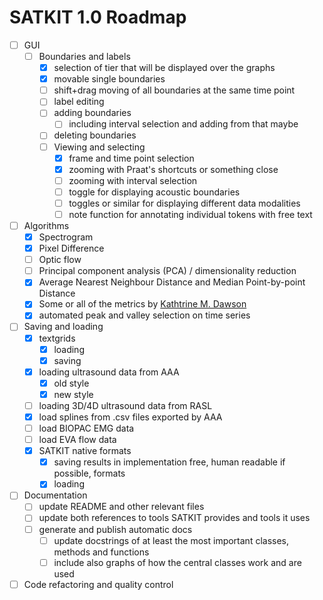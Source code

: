 # SATKIT 1.0 Roadmap

- [ ] GUI
  - [ ] Boundaries and labels
    - [x] selection of tier that will be displayed over the graphs
    - [x] movable single boundaries
    - [ ] shift+drag moving of all boundaries at the same time point
    - [ ] label editing
    - [ ] adding boundaries
      - [ ] including interval selection and adding from that maybe
    - [ ] deleting boundaries
    - [ ] Viewing and selecting
      - [x] frame and time point  selection
      - [x] zooming with Praat's shortcuts or something close
      - [ ] zooming with interval selection
      - [ ] toggle for displaying acoustic boundaries
      - [ ] toggles or similar for displaying different data modalities
      - [ ] note function for annotating individual tokens with free text
- [ ] Algorithms
  - [x] Spectrogram
  - [x] Pixel Difference
  - [ ] Optic flow
  - [ ] Principal component analysis (PCA) / dimensionality reduction
  - [x] Average Nearest Neighbour Distance and Median Point-by-point Distance
  - [x] Some or all of the metrics by [Kathtrine M. Dawson](https://github.com/kdawson2/tshape_analysis)
  - [x] automated peak and valley selection on time series
- [ ] Saving and loading
  - [x] textgrids
    - [x] loading
    - [x] saving
  - [x] loading ultrasound data from AAA
    - [x] old style
    - [x] new style
  - [ ] loading 3D/4D ultrasound data from RASL
  - [x] load splines from .csv files exported by AAA
  - [ ] load BIOPAC EMG data
  - [ ] load EVA flow data
  - [x] SATKIT native formats
    - [x] saving results in implementation free, human readable if possible, formats
    - [x] loading
- [ ] Documentation
  - [ ] update README and other relevant files
  - [ ] update both references to tools SATKIT provides and tools it uses
  - [ ] generate and publish automatic docs
    - [ ] update docstrings of at least the most important classes, methods and functions
    - [ ] include also graphs of how the central classes work and are used
- [ ] Code refactoring and quality control
